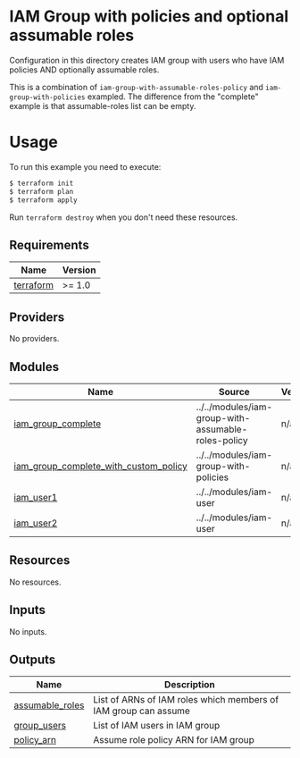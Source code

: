 # IAM Group with policies and optional assumable roles

Configuration in this directory creates IAM group with users who have IAM policies AND 
optionally assumable roles.

This is a combination of `iam-group-with-assumable-roles-policy` and `iam-group-with-policies` 
exampled. The difference from the "complete" example is that assumable-roles list can be empty.  

# Usage

To run this example you need to execute:

```bash
$ terraform init
$ terraform plan
$ terraform apply
```

Run `terraform destroy` when you don't need these resources.

<!-- BEGINNING OF PRE-COMMIT-TERRAFORM DOCS HOOK -->
## Requirements

| Name | Version |
|------|---------|
| <a name="requirement_terraform"></a> [terraform](#requirement\_terraform) | >= 1.0 |

## Providers

No providers.

## Modules

| Name | Source | Version |
|------|--------|---------|
| <a name="module_iam_group_complete"></a> [iam\_group\_complete](#module\_iam\_group\_complete) | ../../modules/iam-group-with-assumable-roles-policy | n/a |
| <a name="module_iam_group_complete_with_custom_policy"></a> [iam\_group\_complete\_with\_custom\_policy](#module\_iam\_group\_complete\_with\_custom\_policy) | ../../modules/iam-group-with-policies | n/a |
| <a name="module_iam_user1"></a> [iam\_user1](#module\_iam\_user1) | ../../modules/iam-user | n/a |
| <a name="module_iam_user2"></a> [iam\_user2](#module\_iam\_user2) | ../../modules/iam-user | n/a |

## Resources

No resources.

## Inputs

No inputs.

## Outputs

| Name | Description |
|------|-------------|
| <a name="output_assumable_roles"></a> [assumable\_roles](#output\_assumable\_roles) | List of ARNs of IAM roles which members of IAM group can assume |
| <a name="output_group_users"></a> [group\_users](#output\_group\_users) | List of IAM users in IAM group |
| <a name="output_policy_arn"></a> [policy\_arn](#output\_policy\_arn) | Assume role policy ARN for IAM group |
<!-- END OF PRE-COMMIT-TERRAFORM DOCS HOOK -->
